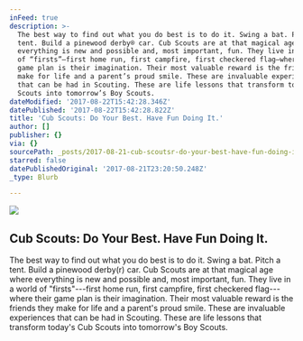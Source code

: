 ```yaml
---
inFeed: true
description: >-
  The best way to find out what you do best is to do it. Swing a bat. Pitch a
  tent. Build a pinewood derby® car. Cub Scouts are at that magical age where
  everything is new and possible and, most important, fun. They live in a world
  of “firsts”—first home run, first campfire, first checkered flag—where their
  game plan is their imagination. Their most valuable reward is the friends they
  make for life and a parent’s proud smile. These are invaluable experiences
  that can be had in Scouting. These are life lessons that transform today’s Cub
  Scouts into tomorrow’s Boy Scouts.
dateModified: '2017-08-22T15:42:28.346Z'
datePublished: '2017-08-22T15:42:28.822Z'
title: 'Cub Scouts: Do Your Best. Have Fun Doing It.'
author: []
publisher: {}
via: {}
sourcePath: _posts/2017-08-21-cub-scoutsr-do-your-best-have-fun-doing-it-the-best-way-t.md
starred: false
datePublishedOriginal: '2017-08-21T23:20:50.248Z'
_type: Blurb

---
```

![](https://the-grid-user-content.s3-us-west-2.amazonaws.com/8448ab19-03ba-4068-9bea-23f0215b4e67.png)

## Cub Scouts: Do Your Best. Have Fun Doing It.

The best way to find out what you do best is to do it. Swing a bat. Pitch a tent. Build a pinewood derby(r) car. Cub Scouts are at that magical age where everything is new and possible and, most important, fun. They live in a world of "firsts"---first home run, first campfire, first checkered flag---where their game plan is their imagination. Their most valuable reward is the friends they make for life and a parent's proud smile. These are invaluable experiences that can be had in Scouting. These are life lessons that transform today's Cub Scouts into tomorrow's Boy Scouts.